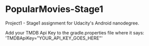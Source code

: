 # PopularMovies-Stage1
Project1 - Stage1 assignment for Udacity's Android nanodegree.

Add your TMDB Api Key to the gradle.properties file where it says: 'TMDBApiKey="YOUR_API_KEY_GOES_HERE"'
